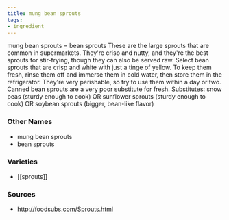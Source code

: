 ```yaml
---
title: mung bean sprouts
tags:
- ingredient
---
```

mung bean sprouts = bean sprouts These are the large sprouts that are common in supermarkets. They're crisp and nutty, and they're the best sprouts for stir-frying, though they can also be served raw. Select bean sprouts that are crisp and white with just a tinge of yellow. To keep them fresh, rinse them off and immerse them in cold water, then store them in the refrigerator. They're very perishable, so try to use them within a day or two. Canned bean sprouts are a very poor substitute for fresh. Substitutes: snow peas (sturdy enough to cook) OR sunflower sprouts (sturdy enough to cook) OR soybean sprouts (bigger, bean-like flavor)

### Other Names

* mung bean sprouts
* bean sprouts

### Varieties

* [[sprouts]]

### Sources
* http://foodsubs.com/Sprouts.html
